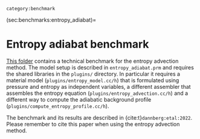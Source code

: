 ```{tags}
category:benchmark
```

(sec:benchmarks:entropy_adiabat)=
# Entropy adiabat benchmark

[This folder](https://github.com/geodynamics/aspect/tree/main/benchmarks/entropy_adiabat)
contains a technical benchmark for the entropy advection method.
The model setup is described in `entropy_adiabat.prm` and requires the shared
libraries in the `plugins/` directory. In particular it requires a material
model (`plugins/entropy_model.cc/h`) that is formulated using pressure and entropy as independent variables, a different assembler that assembles the entropy equation (`plugins/entropy_advection.cc/h`) and a different way to compute the adiabatic background profile (`plugins/compute_entropy_profile.cc/h`).

The benchmark and its results are described in {cite:t}`dannberg:etal:2022`. Please remember to cite this paper when using the entropy advection method.
